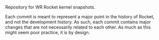 Repository for WR Rocket kernel snapshots.

Each commit is meant to represent a major point in the history of Rocket, and
not the development history. As such, each commit contains major changes that
are not necessarily related to each other. As much as this might seem poor
practice, it is by design.
